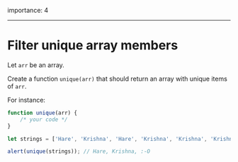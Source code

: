 importance: 4

---

# Filter unique array members

Let `arr` be an array.

Create a function `unique(arr)` that should return an array with unique items of `arr`.

For instance:

```js
function unique(arr) {
    /* your code */
}

let strings = ['Hare', 'Krishna', 'Hare', 'Krishna', 'Krishna', 'Krishna', 'Hare', 'Hare', ':-O'];

alert(unique(strings)); // Hare, Krishna, :-O
```
